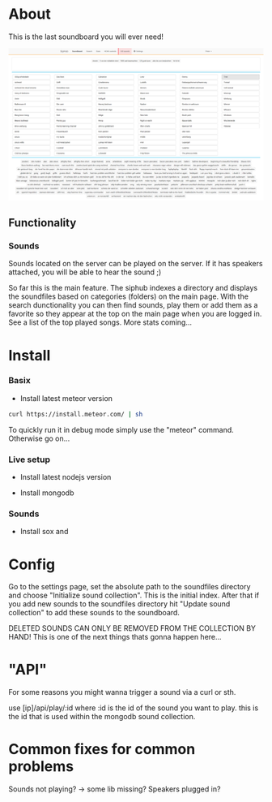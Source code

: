 # About
This is the last soundboard you will ever need!

![SipHub](/readme-files/siphub.png?raw=true "Optional Title")

## Functionality

### Sounds
Sounds located on the server can be played on the server. If it has speakers attached, you will be able to hear the sound ;)

So far this is the main feature. The siphub indexes a directory and displays the soundfiles based on categories (folders) on the main page. With the search dunctionality you can then find sounds, play them or add them as a favorite so they appear at the top on the main page when you are logged in.
See a list of the top played songs. More stats coming...

<!-- ### Switch the HDMI port
The siphub also offers a handy page to switch the HDMI output port. Typically this works with an 8-port HDMI splitter that can be managed via a serial interface. -->

<!--### Moar functionality coming all the time

This isn't it yet! To help agile teams achive their best a few more things need to happen.
Here are some buzzwords: trello, git, cronjob sounds -->

# Install

### Basix

* Install latest meteor version

```bash
curl https://install.meteor.com/ | sh
```
To quickly run it in debug mode simply use the "meteor" command.
Otherwise go on...

### Live setup

* Install latest nodejs version

* Install mongodb

### Sounds

* Install sox and

<!-- ### HDMI

* install python and python-serial

* Give the serial port all the rights. (Usually thats a little tricky) refer to "/private/resetserial.sh" for the required commands. Executing the script usually does the trick. Some commands in there might be unnecessary though... -->

# Config
Go to the settings page, set the absolute path to the soundfiles directory and choose "Initialize sound collection". This is the initial index. After that if you add new sounds to the soundfiles directory hit "Update sound collection" to add these sounds to the soundboard.

DELETED SOUNDS CAN ONLY BE REMOVED FROM THE COLLECTION BY HAND!
This is one of the next things thats gonna happen here...

# "API"

For some reasons you might wanna trigger a sound via a curl or sth.

use [ip]/api/play/:id where :id is the id of the sound you want to play. this is the id that is used within the mongodb sound collection.

# Common fixes for common problems
<!-- HDMI not working? -> Run "resetserial.sh" -->

Sounds not playing? -> some lib missing? Speakers plugged in?
